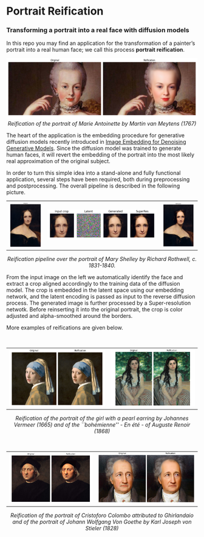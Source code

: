 # Portrait Reification
### Transforming a portrait into a real face with diffusion models ###

In this repo you may find an application for the transformation of a painter’s portrait into a real human face; we call this process **portrait reification**. 

<p align="center">
  <img alt="Reification of the portrait of Marie Antoinette by Martin van Meytens (1767)" src="Maria_Antonietta.png" />
  <em>Reification of the portrait of Marie Antoinette by Martin van Meytens (1767)</em>
</p>

The heart of the application is the embedding procedure for generative diffusion models recently
introduced in [Image Embedding for Denoising Generative Models](https://arxiv.org/abs/2301.07485). Since the diffusion model was 
trained to generate human faces, it will revert the embedding
of the portrait into the most likely real approximation of the original subject. 


In order to turn this simple idea into a stand-alone and fully functional application, 
several steps have been required, both during preprocessing and postprocessing. The overall pipeline is described in the following picture.

<p align="center">
  <table>
  <tr>
    <td width="20%"><img src="Mary_orig.png"></td>
    <td><img src="marie_pipe.png"></td>
    <td width="20%"><img src="Mary_final.png"></td>
  </tr>
  </table>
</p>
<p align="center">
  <em>Reification pipeline over the portrait of Mary Shelley by Richard Rothwell, c. 1831-1840.
  </em>
</p>
From the input image on the left we automatically identify the face and extract a crop aligned accordingly to
the training data of the diffusion model. The crop is 
embedded in the latent space using our embedding network,
and the latent encoding is passed as input to the reverse diffusion process. The generated image is further processed
by a Super-resolution netwotk. Before reinserting it into
the original portrait, the crop is color adjusted and alpha-smoothed around the borders.

More examples of reifications are given below.

<p align="center">
  <table>
  <tr>
    <td width="53%"><img src="verneer1.png"></td>
    <td><img src="renoir_reifi.png"></td>
  </tr>
  </table>
</p>
<p align="center">
  <em>Reification of the portrait of the girl with a pearl earring by Johannes Vermeer (1665) and of the  ``bohémienne'' - En été - of Auguste Renoir (1868)
  </em>
</p>

<p align="center">
  <table>
  <tr>
    <td width="46.5%"><img src="Colombo_reifi.png"></td>
    <td><img src="goethe_reifi.png"></td>
  </tr>
  </table>
</p>
<p align="center">
  <em>Reification of the portrait of Cristoforo Colombo attributed to Ghirlandaio and of the portrait of Johann Wolfgang Von Goethe by Karl Joseph von Stieler (1828)
  </em>
</p>
